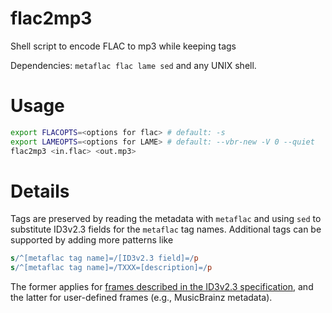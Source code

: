 # flac2mp3

Shell script to encode FLAC to mp3 while keeping tags

Dependencies: `metaflac flac lame sed` and any UNIX shell.

# Usage

```bash
export FLACOPTS=<options for flac> # default: -s
export LAMEOPTS=<options for LAME> # default: --vbr-new -V 0 --quiet
flac2mp3 <in.flac> <out.mp3>
```

# Details

Tags are preserved by reading the metadata with `metaflac` and using `sed` to substitute ID3v2.3 fields for the `metaflac` tag names.
Additional tags can be supported by adding more patterns like
```sed
s/^[metaflac tag name]=/[ID3v2.3 field]=/p
s/^[metaflac tag name]=/TXXX=[description]=/p
```
The former applies for [frames described in the ID3v2.3 specification](https://id3.org/id3v2.3.0#Declared_ID3v2_frames), and the latter for user-defined frames (e.g., MusicBrainz metadata).
